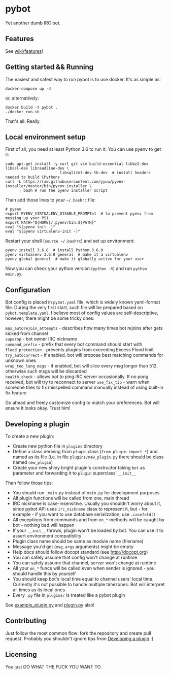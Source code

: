 # pybot

Yet another dumb IRC bot.

## Features

See [wiki/features](https://github.com/pingwindyktator/pybot/wiki/features)!

## Getting started && Running

The easiest and safest way to run pybot is to use docker. It's as simple as:
```shell
docker-compose up -d
```
or, alternatively:
```shell
docker build -t pybot .
./docker_run.sh
```
That's all. Really.


## Local environment setup

First of all, you need at least Python 3.6 to run it. You can use pyenv to get it:

```shell
sudo apt-get install -y curl git vim build-essential libbz2-dev libssl-dev libreadline-dev \
                        libsqlite3-dev tk-dev  # install headers needed to build CPythons
curl -L https://raw.githubusercontent.com/yyuu/pyenv-installer/master/bin/pyenv-installer \
      | bash # run the pyenv installer script
```

Then add those lines to your `~/.bashrc` file:

```shell
# pyenv
export PYENV_VIRTUALENV_DISABLE_PROMPT=1  # to prevent pyenv from messing up your PS1
export PATH="${HOME}/.pyenv/bin:${PATH}"
eval "$(pyenv init -)"
eval "$(pyenv virtualenv-init -)"
```

Restart your shell (`source ~/.bashrc`) and set up environment:

```shell
pyenv install 3.6.0  # install Python 3.6.0
pyenv virtualenv 3.6.0 general  # make it a virtualenv 
pyenv global general  # make it globally active for your user
```

Now you can check your python version (`python -V`) and run `python main.py`.


## Configuration

Bot config is placed in `pybot.yaml` file, which is widely known yaml-format file. During the very first start, such file will be prepared based on `pybot.template.yaml`. I believe most of config values are self-descriptive, however, there might be some tricky ones:

`max_autorejoin_attempts` - describes how many times bot rejoins after gets kicked from channel  
`superop` - bot owner IRC nickname  
`command_prefix` - prefix that every bot command should start with  
`flood_protection` - prevents plugins from exceeding Excess Flood limit  
`try_autocorrect` - if enabled, bot will propose best matching commands for unknown ones  
`wrap_too_long_msgs` - if enabled, bot will slice every msg longer than 512, otherwise such msgs will be discarded  
`health_check` - allows bot to ping IRC server occasionally. If no pong received, bot will try to reconnect to server
`use_fix_tip` - warn when someone tries to fix misspelled command manually instead of using built-in fix feature

Go ahead and freely customize config to match your preferences. Bot will ensure it looks okay. Trust him!

## Developing a plugin

To create a new plugin:
- Create new python file in `plugins` directory
- Define a class deriving from `plugin` class (`from plugin import *`) and named as its file (i.e. in file `plugins/new_plugin.py` there should be class named `new_plugin`)
- Create your new shiny bright plugin's constructor taking `bot` as parameter and forwarding it to `plugin` superclass' `__init__`
  
Then follow those tips:
- You should run `_main.py` instead of `main.py` for development purposes
- All plugin functions will be called from one, main thread
- IRC nickname is case-insensitive. Usually you shouldn't worry about it, since pybot API uses `irc_nickname` class to represent it, but - for example - if you want to use database serialization, use `.casefold()`
- All exceptions from commands and from `on_*` methods will be caught by bot - nothing bad will happen
- If your `__init__` throws, plugin won't be loaded by bot. You can use it to assert environment compatibility
- Plugin class name should be same as module name (filename)
- Message you'd get (`msg`, `args` arguments) might be empty
- Help docs should follow docopt standard (see http://docopt.org)
- You can safely assume that config won't change at runtime
- You can safely assume that channel, server won't change at runtime
- All your `on_*` funcs will be called even when sender is ignored - you should handle this by yourself
- You should keep bot's local time equal to channel users' local time. Currently it's not possible to handle multiple timezones. Bot will interpret all times as its local ones
- Every `.py` file in `plugins/` is treated like a pybot plugin

See [example_plugin.py](example_plugin.py) and [plugin.py](plugin.py) also!

## Contributing

Just follow the most common flow: fork the repository and create pull request. Probably you shouldn't ignore tips from [Developing a plugin](#developing-a-plugin) ;)

## Licensing

You just DO WHAT THE FUCK YOU WANT TO.
